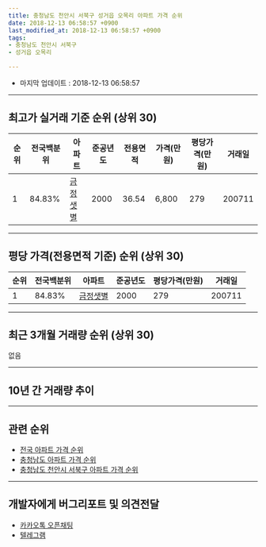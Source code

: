 ```yaml
---
title: 충청남도 천안시 서북구 성거읍 오목리 아파트 가격 순위
date: 2018-12-13 06:58:57 +0900
last_modified_at: 2018-12-13 06:58:57 +0900
tags:
- 충청남도 천안시 서북구
- 성거읍 오목리

---
```


* 마지막 업데이트 : 2018-12-13 06:58:57

---

## 최고가 실거래 기준 순위 (상위 30)


|순위|전국백분위|아파트|준공년도|전용면적|가격(만원)|평당가격(만원)|거래일|
|---|---|---|---|---|---|---|---|
|1|84.83%|[금정샛별](https://search.naver.com/search.naver?query=%EC%B6%A9%EC%B2%AD%EB%82%A8%EB%8F%84+%EC%B2%9C%EC%95%88%EC%8B%9C+%EC%84%9C%EB%B6%81%EA%B5%AC+%EC%84%B1%EA%B1%B0%EC%9D%8D+%EC%98%A4%EB%AA%A9%EB%A6%AC+%EA%B8%88%EC%A0%95%EC%83%9B%EB%B3%84)|2000|36.54|6,800|279|200711|


---

## 평당 가격(전용면적 기준) 순위 (상위 30)


|순위|전국백분위|아파트|준공년도|평당가격(만원)|거래일|
|---|---|---|---|---|---|
|1|84.83%|[금정샛별](https://search.naver.com/search.naver?query=%EC%B6%A9%EC%B2%AD%EB%82%A8%EB%8F%84+%EC%B2%9C%EC%95%88%EC%8B%9C+%EC%84%9C%EB%B6%81%EA%B5%AC+%EC%84%B1%EA%B1%B0%EC%9D%8D+%EC%98%A4%EB%AA%A9%EB%A6%AC+%EA%B8%88%EC%A0%95%EC%83%9B%EB%B3%84)|2000|279|200711|


---

## 최근 3개월 거래량 순위 (상위 30)

없음

---

## 10년 간 거래량 추이


<div style="width:100%;">
    <canvas id="deal_progress" height="250"></canvas>
</div>

<script>
new Chart(document.getElementById("deal_progress"), {
    type: 'line',
    data: {
        labels: ['200812','200901','200902','200903','200904','200905','200906','200907','200908','200909','200910','200911','200912','201001','201002','201003','201004','201005','201006','201007','201008','201009','201010','201011','201012','201101','201102','201103','201104','201105','201106','201107','201108','201109','201110','201111','201112','201201','201202','201203','201204','201205','201206','201207','201208','201209','201210','201211','201212','201301','201302','201303','201304','201305','201306','201307','201308','201309','201310','201311','201312','201401','201402','201403','201404','201405','201406','201407','201408','201409','201410','201411','201412','201501','201502','201503','201504','201505','201506','201507','201508','201509','201510','201511','201512','201601','201602','201603','201604','201605','201606','201607','201608','201609','201610','201611','201612','201701','201702','201703','201704','201705','201706','201707','201708','201709','201710','201711','201712','201801','201802','201803','201804','201805','201806','201807','201808','201809','201810','201811','201812'],
        datasets: [{
            label: '실거래 수',
            pointRadius: 1,
            data: [8, 0, 1, 0, 6, 1, 1, 0, 0, 0, 0, 0, 0, 0, 6, 0, 0, 0, 8, 1, 14, 0, 8, 8, 19, 0, 3, 4, 5, 3, 5, 5, 2, 3, 4, 0, 4, 0, 0, 0, 0, 1, 1, 0, 0, 1, 0, 0, 1, 0, 1, 1, 0, 0, 0, 6, 3, 5, 2, 0, 0, 3, 1, 3, 0, 1, 1, 2, 1, 1, 0, 0, 2, 5, 3, 2, 2, 2, 2, 0, 2, 0, 1, 1, 1, 0, 0, 1, 1, 0, 0, 0, 2, 0, 0, 0, 1, 0, 0, 1, 3, 3, 2, 1, 4, 1, 0, 0, 1, 0, 2, 2, 0, 1, 0, 2, 1, 1, 0, 0, 0],
            borderColor: "rgba(255, 201, 14, 1)",
            backgroundColor: "rgba(255, 201, 14, 0.5)",
            fill: true,
        }]
    },
    options: {
        responsive: true,
        title: {
            display: true,
            text: '10년간 거래량 추이'
        },
        tooltips: {
            mode: 'index',
            intersect: false,
        },
        hover: {
            mode: 'nearest',
            intersect: true
        },
        scales: {
            xAxes: [{
                display: true,
                scaleLabel: {
                    display: true,
                    labelString: '년/월'
                }
            }],
            yAxes: [{
                display: true,
                ticks: {
                    suggestedMin: 0,
                },
                scaleLabel: {
                    display: true,
                    labelString: '실거래 수'
                }
            }]
        }
    }
});

</script>


---

## 관련 순위

- [전국 아파트 가격 순위](https://inasie.github.io/apt-ranking/전국)
- [충청남도 아파트 가격 순위](https://inasie.github.io/apt-ranking/충청남도)
- [충청남도 천안시 서북구 아파트 가격 순위](https://inasie.github.io/apt-ranking/충청남도-천안시-서북구)


---

## 개발자에게 버그리포트 및 의견전달

- [카카오톡 오픈채팅](https://open.kakao.com/o/gLJUAP4)
- [텔레그램](https://t.me/inasie)

